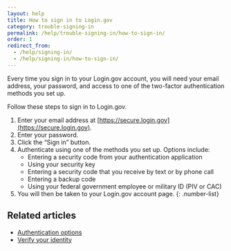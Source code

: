 ```yaml
---
layout: help
title: How to sign in to Login.gov
category: trouble-signing-in
permalink: /help/trouble-signing-in/how-to-sign-in/
order: 1
redirect_from:
  - /help/signing-in/
  - /help/signing-in/how-to-sign-in/
---
```


Every time you sign in to your Login.gov account, you will need your email address, your password, and access to one of the two-factor authentication methods you set up.

Follow these steps to sign in to Login.gov.

1. Enter your email address at [https://secure.login.gov](https://secure.login.gov).
1. Enter your password.
1. Click the “Sign in” button.
1. Authenticate using one of the methods you set up. Options include:
    * Entering a security code from your authentication application
    * Using your security key
    * Entering a security code that you receive by text or by phone call
    * Entering a backup code
    * Using your federal government employee or military ID (PIV or CAC)
1. You will then be taken to your Login.gov account page.
{: .number-list}

## Related articles
* [Authentication options](/help/get-started/authentication-options/)
* [Verify your identity](/help/verify-your-identity/)

